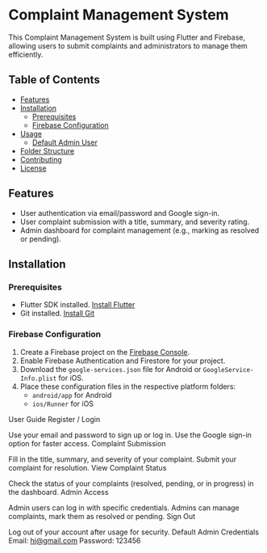 # Complaint Management System

This Complaint Management System is built using Flutter and Firebase, allowing users to submit complaints and administrators to manage them efficiently.

## Table of Contents

- [Features](#features)
- [Installation](#installation)
    - [Prerequisites](#prerequisites)
    - [Firebase Configuration](#firebase-configuration)
- [Usage](#usage)
    - [Default Admin User](#default-admin-user)
- [Folder Structure](#folder-structure)
- [Contributing](#contributing)
- [License](#license)

## Features

- User authentication via email/password and Google sign-in.
- User complaint submission with a title, summary, and severity rating.
- Admin dashboard for complaint management (e.g., marking as resolved or pending).

## Installation

### Prerequisites

- Flutter SDK installed. [Install Flutter](https://flutter.dev/docs/get-started/install)
- Git installed. [Install Git](https://git-scm.com/downloads)

### Firebase Configuration

1. Create a Firebase project on the [Firebase Console](https://console.firebase.google.com/).
2. Enable Firebase Authentication and Firestore for your project.
3. Download the `google-services.json` file for Android or `GoogleService-Info.plist` for iOS.
4. Place these configuration files in the respective platform folders:
    - `android/app` for Android
    - `ios/Runner` for iOS

User Guide
Register / Login

Use your email and password to sign up or log in.
Use the Google sign-in option for faster access.
Complaint Submission

Fill in the title, summary, and severity of your complaint.
Submit your complaint for resolution.
View Complaint Status

Check the status of your complaints (resolved, pending, or in progress) in the dashboard.
Admin Access

Admin users can log in with specific credentials.
Admins can manage complaints, mark them as resolved or pending.
Sign Out

Log out of your account after usage for security.
Default Admin Credentials
Email: hi@gmail.com
Password: 123456



